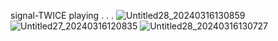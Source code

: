 signal-TWICE playing . . .
![Untitled28_20240316130859](https://github.com/raaincandyzu/raaincandyzu/assets/158646684/a13e076e-7904-48fa-a756-807dab29c0cd)
![Untitled27_20240316120835](https://github.com/raaincandyzu/raaincandyzu/assets/158646684/3d4199f0-1c29-4268-a4c1-06296f2bcd35)
![Untitled28_20240316130727](https://github.com/raaincandyzu/raaincandyzu/assets/158646684/956b6736-41cd-47b3-a66d-611e48f2ac04)
